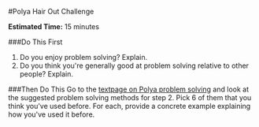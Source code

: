 #Polya Hair Out Challenge

**Estimated Time:** 15 minutes

###Do This First
1. Do you enjoy problem solving? Explain.
2. Do you think you're generally good at problem solving relative to other people? Explain.

###Then Do This
Go to the [textpage on Polya problem solving](https://github.com/christensenacademy/christensen-academy/blob/master/modules/learning/textpages/polya-problem-solving.md) and look at the suggested problem solving methods for step 2. Pick 6 of them that you think you've used before. For each, provide a concrete example explaining how you've used it before.
